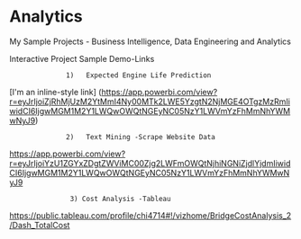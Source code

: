 # Analytics
My Sample Projects - Business Intelligence, Data Engineering and Analytics



Interactive Project Sample Demo-Links


                  1)   Expected Engine Life Prediction

[I'm an inline-style link] (https://app.powerbi.com/view?r=eyJrIjoiZjRhMjUzM2YtMmI4Ny00MTk2LWE5YzgtN2NjMGE4OTgzMzRmIiwidCI6IjgwMGM1M2Y1LWQwOWQtNGEyNC05NzY1LWVmYzFhMmNhYWMwNyJ9)


                  2)   Text Mining -Scrape Website Data

https://app.powerbi.com/view?r=eyJrIjoiYzU1ZGYxZDgtZWViMC00Zjg2LWFmOWQtNjhiNGNiZjdlYjdmIiwidCI6IjgwMGM1M2Y1LWQwOWQtNGEyNC05NzY1LWVmYzFhMmNhYWMwNyJ9


                   3) Cost Analysis -Tableau
https://public.tableau.com/profile/chi4714#!/vizhome/BridgeCostAnalysis_2/Dash_TotalCost
